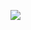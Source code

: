 ![](https://user-images.githubusercontent.com/17939056/73317490-068ef500-4215-11ea-81d2-fba7e56f52c2.PNG)
